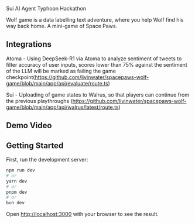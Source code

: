 Sui AI Agent Typhoon Hackathon

Wolf game is a data labelling text adventure, where you help Wolf find his way back home. A mini-game of Space Paws.

## Integrations

Atoma - Using DeepSeek-R1 via Atoma to analyze sentiment of tweets to filter accuracy of user inputs, scores lower than 75% against the sentiment of the LLM will be marked as failing the game checkpoint(https://github.com/livinwater/spacepaws-wolf-game/blob/main/app/api/evaluate/route.ts)

Sui - Uploading of game states to Walrus, so that players can continue from the previous playthroughs
(https://github.com/livinwater/spacepaws-wolf-game/blob/main/app/api/walrus/latest/route.ts)

## Demo Video




## Getting Started

First, run the development server:

```bash
npm run dev
# or
yarn dev
# or
pnpm dev
# or
bun dev
```

Open [http://localhost:3000](http://localhost:3000) with your browser to see the result.


